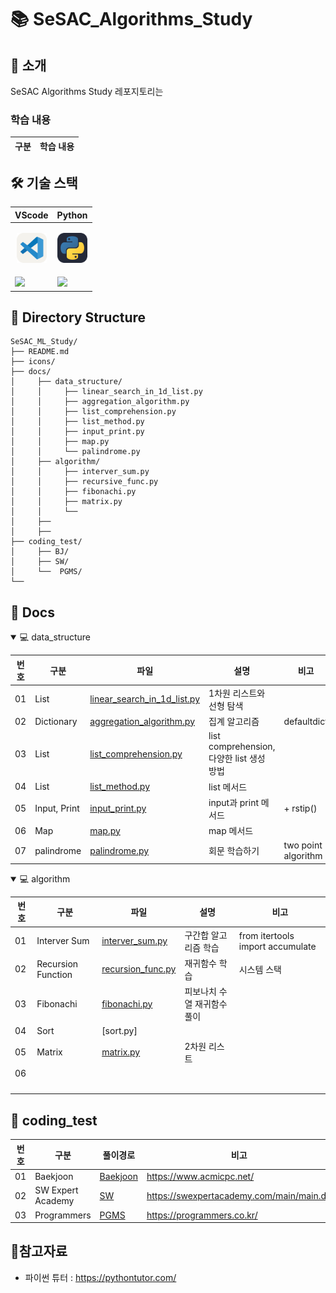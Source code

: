 # 📚 SeSAC_Algorithms_Study

## 📖 소개

SeSAC Algorithms Study 레포지토리는  

### 학습 내용

|구분|학습 내용|
|--|--|

## 🛠️ 기술 스택

|<center>VScode</center>|<center>Python</center>|
|--|--|
|<p align="center"><img alt="vscode" src="./icons/VSCode-Light.svg" width="48"></p>|<p align="center"><img alt="html" src="./icons/Python-Dark.svg" width="48"></p>|<p align="center">
|<img src="https://img.shields.io/badge/visual studio code-007ACC?style=for-the-badge&logo=visualstudiocode&logoColor=white">|<img src="https://img.shields.io/badge/Python-3776AB?style=for-the-badge&logo=python&logoColor=white">|


## 📂 Directory Structure

```plaintext
SeSAC_ML_Study/
├── README.md 
├── icons/
├── docs/
│     ├── data_structure/
│     │     ├── linear_search_in_1d_list.py
│     │     ├── aggregation_algorithm.py
│     │     ├── list_comprehension.py
│     │     ├── list_method.py
│     │     ├── input_print.py
│     │     ├── map.py
│     │     └── palindrome.py
│     ├── algorithm/
│     │     ├── interver_sum.py
│     │     ├── recursive_func.py
│     │     ├── fibonachi.py
│     │     ├── matrix.py
│     │     └──
│     ├── 
│     ├── 
├── coding_test/
│     ├── BJ/
│     ├── SW/
│     └──  PGMS/
└── 

```

## 📄 Docs

<details open>
<summary> 💻 data_structure </summary>

|번호|구분|파일|설명|비고|
|--|--|--|--|--|
|01|List|[linear_search_in_1d_list.py](./docs/Basic/linear_search_in_1d_list.py)|1차원 리스트와 선형 탐색||
|02|Dictionary|[aggregation_algorithm.py](./docs/Basic/linear_search_in_1d_list.py)|집계 알고리즘|defaultdict|
|03|List|[list_comprehension.py](./docs/Basic/list_comprehension.py)|list comprehension, 다양한 list 생성 방법||
|04|List|[list_method.py](./docs/Basic/list_method.py)|list 메서드||
|05|Input, Print|[input_print.py](./docs/Basic/input_print.py)|input과 print 메서드|+ rstip()|
|06|Map|[map.py](./docs/Basic/map.py)|map 메서드||
|07|palindrome|[palindrome.py](./docs/Basic/palindrome.py)|회문 학습하기|two point algorithm|

</details>

<details open>
<summary> 💻 algorithm </summary>

|번호|구분|파일|설명|비고|
|--|--|--|--|--|
|01|Interver Sum|[interver_sum.py](./docs/algorithm/interver_sum.py)|구간합 알고리즘 학습|from itertools import accumulate|
|02|Recursion Function|[recursion_func.py](./docs/algorithm/recursion_func.py)|재귀함수 학습|시스템 스택|
|03|Fibonachi|[fibonachi.py](./docs/algorithm/fibonachi.py)|피보나치 수열 재귀함수 풀이||
|04|Sort|[sort.py]|||
|05|Matrix|[matrix.py](./docs/algorithm/matrix.py)|2차원 리스트||
|06|||||
||||||
||||||
||||||
||||||

</details>

## 📄 coding_test

|번호|구분|풀이경로|비고|
|--|--|--|--|
|01|Baekjoon|[Baekjoon](./coding_test/BJ)|https://www.acmicpc.net/|
|02|SW Expert Academy|[SW](./coding_test/SW)|https://swexpertacademy.com/main/main.do|
|03|Programmers|[PGMS](./coding_test/PGMS)|https://programmers.co.kr/|

## 📝참고자료
- 파이썬 튜터 : https://pythontutor.com/ 
